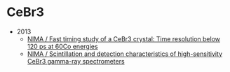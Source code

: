 <!-- CeBr3.md --- 
;; 
;; Description: 
;; Author: Hongyi Wu(吴鸿毅)
;; Email: wuhongyi@qq.com 
;; Created: 二 9月  4 01:34:40 2018 (+0800)
;; Last-Updated: 二 9月  4 01:38:23 2018 (+0800)
;;           By: Hongyi Wu(吴鸿毅)
;;     Update #: 1
;; URL: http://wuhongyi.cn -->

# CeBr3


- 2013
	- [NIMA / Fast timing study of a CeBr3 crystal: Time resolution below 120 ps at 60Co energies](http://wuhongyi.cn/HardwareNote/pdf/article/1-s2.0-S0168900212013010-main.pdf)
	- [NIMA / Scintillation and detection characteristics of high-sensitivity CeBr3 gamma-ray spectrometers](http://wuhongyi.cn/HardwareNote/pdf/article/1-s2.0-S0168900213011297-main.pdf)


<!-- CeBr3.md ends here -->
